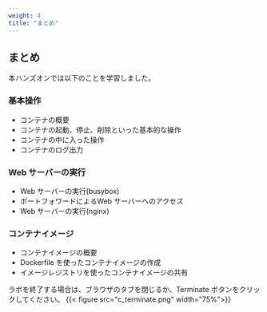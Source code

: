 ```yaml
---
weight: 4
title: "まとめ"
---
```


## まとめ

本ハンズオンでは以下のことを学習しました。
### 基本操作
- コンテナの概要
- コンテナの起動、停止、削除といった基本的な操作
- コンテナの中に入った操作
- コンテナのログ出力
### Web サーバーの実行
- Web サーバーの実行(busybox)
- ポートフォワードによるWeb サーバーへのアクセス
- Web サーバーの実行(nginx)
### コンテナイメージ
- コンテナイメージの概要
- Dockerfile を使ったコンテナイメージの作成
- イメージレジストリを使ったコンテナイメージの共有

ラボを終了する場合は、ブラウザのタブを閉じるか、Terminate ボタンをクリックしてください。
{{< figure src="c_terminate.png" width="75%">}}
